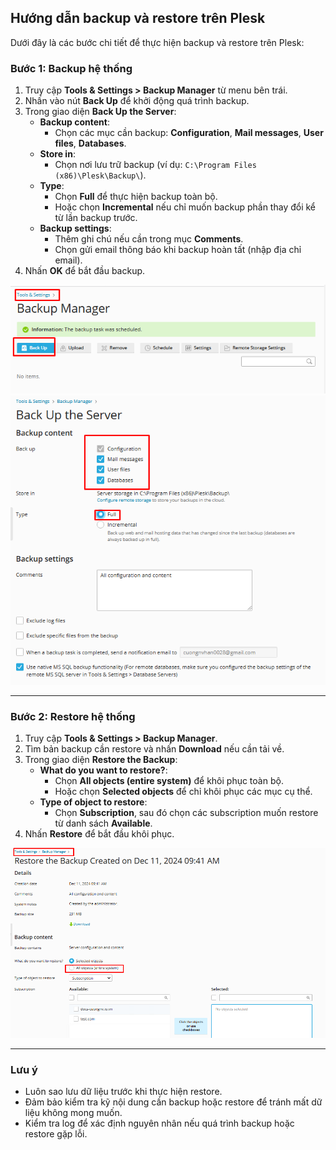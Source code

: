 ## Hướng dẫn backup và restore trên Plesk

Dưới đây là các bước chi tiết để thực hiện backup và restore trên Plesk:

### Bước 1: Backup hệ thống
1. Truy cập **Tools & Settings > Backup Manager** từ menu bên trái.
2. Nhấn vào nút **Back Up** để khởi động quá trình backup.
3. Trong giao diện **Back Up the Server**:
   - **Backup content**:
     - Chọn các mục cần backup: **Configuration**, **Mail messages**, **User files**, **Databases**.
   - **Store in**:
     - Chọn nơi lưu trữ backup (ví dụ: `C:\Program Files (x86)\Plesk\Backup\`).
   - **Type**:
     - Chọn **Full** để thực hiện backup toàn bộ.
     - Hoặc chọn **Incremental** nếu chỉ muốn backup phần thay đổi kể từ lần backup trước.
   - **Backup settings**:
     - Thêm ghi chú nếu cần trong mục **Comments**.
     - Chọn gửi email thông báo khi backup hoàn tất (nhập địa chỉ email).
4. Nhấn **OK** để bắt đầu backup.

![Command Prompt](https://github.com/cuongnvvietis/NhanHoa/blob/main/Docs/Picture/Hosting/Screenshot_265.png) 
![Command Prompt](https://github.com/cuongnvvietis/NhanHoa/blob/main/Docs/Picture/Hosting/Screenshot_266.png) 

---

### Bước 2: Restore hệ thống
1. Truy cập **Tools & Settings > Backup Manager**.
2. Tìm bản backup cần restore và nhấn **Download** nếu cần tải về.
3. Trong giao diện **Restore the Backup**:
   - **What do you want to restore?**:
     - Chọn **All objects (entire system)** để khôi phục toàn bộ.
     - Hoặc chọn **Selected objects** để chỉ khôi phục các mục cụ thể.
   - **Type of object to restore**:
     - Chọn **Subscription**, sau đó chọn các subscription muốn restore từ danh sách **Available**.
4. Nhấn **Restore** để bắt đầu khôi phục.
   
![Command Prompt](https://github.com/cuongnvvietis/NhanHoa/blob/main/Docs/Picture/Hosting/Screenshot_267.png)

---

### Lưu ý
- Luôn sao lưu dữ liệu trước khi thực hiện restore.
- Đảm bảo kiểm tra kỹ nội dung cần backup hoặc restore để tránh mất dữ liệu không mong muốn.
- Kiểm tra log để xác định nguyên nhân nếu quá trình backup hoặc restore gặp lỗi.

